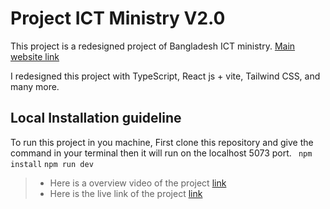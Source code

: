 # Project ICT Ministry V2.0

This project is a redesigned project of Bangladesh ICT ministry. [Main website link](https://ictd.gov.bd/)

I redesigned this project with TypeScript, React js + vite, Tailwind CSS, and many more.

## Local Installation guideline

To run this project in you machine, First clone this repository and give the command in your terminal then it will run on the localhost 5073 port.
` npm install`
`npm run dev`

> - Here is a overview video of the project [link](https://drive.google.com/file/d/1T46DJMAmAysbJXLRTzgO-RsjcqqXPh4v/view?usp=sharing)
> - Here is the live link of the project [link](https://ict-ministry-v2.netlify.app/)
